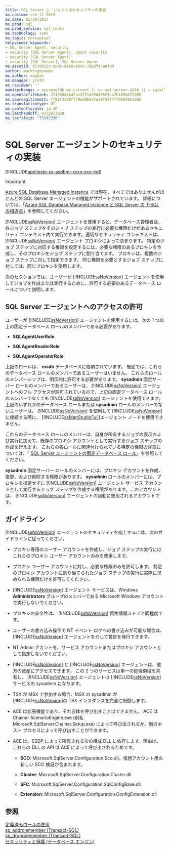 ```yaml
---
title: SQL Server エージェントのセキュリティの実装
ms.custom: seo-lt-2019
ms.date: 01/19/2017
ms.prod: sql
ms.prod_service: sql-tools
ms.technology: ssms
ms.topic: conceptual
helpviewer_keywords:
- SQL Server Agent, security
- security [SQL Server Agent], about security
- security [SQL Server Agent]
- security [SQL Server], SQL Server Agent
ms.assetid: d770d35c-c8de-4e00-9a85-7d03f45a0f0d
author: markingmyname
ms.author: maghan
ms.manager: jroth
ms.reviewer: ''
monikerRange: = azuresqldb-mi-current || >= sql-server-2016 || = sqlallproducts-allversions
ms.openlocfilehash: 2110e84464fae3f71495d40527ca7b189b072005
ms.sourcegitcommit: ff82f3260ff79ed860a7a58f54ff7f0594851e6b
ms.translationtype: HT
ms.contentlocale: ja-JP
ms.lasthandoff: 03/29/2020
ms.locfileid: "75242330"
---
```

# <a name="implement-sql-server-agent-security"></a>SQL Server エージェントのセキュリティの実装
[!INCLUDE[appliesto-ss-asdbmi-xxxx-xxx-md](../../includes/appliesto-ss-asdbmi-xxxx-xxx-md.md)]

> [!IMPORTANT]  
> [Azure SQL Database Managed Instance](https://docs.microsoft.com/azure/sql-database/sql-database-managed-instance) では現在、すべてではありませんがほとんどの SQL Server エージェントの機能がサポートされています。 詳細については、「[Azure SQL Database Managed Instance と SQL Server の T-SQL の相違点](https://docs.microsoft.com/azure/sql-database/sql-database-managed-instance-transact-sql-information#sql-server-agent)」を参照してください。

[!INCLUDE[ssNoVersion](../../includes/ssnoversion-md.md)] エージェントを使用すると、データベース管理者は、各ジョブ ステップをそのジョブ ステップの実行に必要な権限だけがあるセキュリティ コンテキスト内で実行できます。適切なセキュリティ コンテキストは、 [!INCLUDE[ssNoVersion](../../includes/ssnoversion-md.md)] エージェント プロキシによって決まります。 特定のジョブ ステップに対応する権限を設定するには、必要な権限のあるプロキシを作成し、そのプロキシをジョブ ステップに割り当てます。 プロキシは、複数のジョブ ステップに対して指定できます。 同じ権限を必要とするジョブ ステップに対しては、同じプロキシを使用します。  
  
次のセクションでは、ユーザーが [!INCLUDE[ssNoVersion](../../includes/ssnoversion-md.md)] エージェントを使用してジョブを作成または実行するために、許可する必要のあるデータベース ロールについて説明します。  
  
## <a name="granting-access-to-sql-server-agent"></a>SQL Server エージェントへのアクセスの許可  
ユーザーが [!INCLUDE[ssNoVersion](../../includes/ssnoversion-md.md)] エージェントを使用するには、次の 1 つ以上の固定データベース ロールのメンバーである必要があります。  
  
-   **SQLAgentUserRole**  
  
-   **SQLAgentReaderRole**  
  
-   **SQLAgentOperatorRole**  
  
上記のロールは、 **msdb** データベースに格納されています。 既定では、これらのデータベース ロールのメンバーであるユーザーはいません。 これらのロールのメンバーシップは、明示的に許可する必要があります。 **sysadmin** 固定サーバー ロールのメンバーであるユーザーは、 [!INCLUDE[ssNoVersion](../../includes/ssnoversion-md.md)] エージェントへのフル アクセスが許可されているので、上記の固定データベース ロールのメンバーでなくても [!INCLUDE[ssNoVersion](../../includes/ssnoversion-md.md)] エージェントを使用できます。 上記のいずれかのデータベース ロールまたは **sysadmin** ロールのメンバーでないユーザーは、 [!INCLUDE[ssNoVersion](../../includes/ssnoversion-md.md)] を使用して [!INCLUDE[ssNoVersion](../../includes/ssnoversion-md.md)] に接続する際に、 [!INCLUDE[ssManStudioFull](../../includes/ssmanstudiofull-md.md)]エージェント ノードを使用できません。  
  
これらのデータベース ロールのメンバーは、自身が所有するジョブの表示および実行に加えて、既存のプロキシ アカウントとして実行するジョブ ステップの作成を行えます。 これらの各ロールに関連付けられている特定の権限の詳細については、「 [SQL Server エージェントの固定データベース ロール](../../ssms/agent/sql-server-agent-fixed-database-roles.md)」を参照してください。  
  
**sysadmin** 固定サーバー ロールのメンバーには、プロキシ アカウントを作成、変更、および削除する権限があります。 **sysadmin** ロールのメンバーには、プロキシを指定せずに [!INCLUDE[ssNoVersion](../../includes/ssnoversion-md.md)] エージェント サービス アカウントとして実行するジョブ ステップを作成する権限があります。このアカウントは、 [!INCLUDE[ssNoVersion](../../includes/ssnoversion-md.md)] エージェントの起動に使用されるアカウントです。  
  
## <a name="guidelines"></a>ガイドライン  
[!INCLUDE[ssNoVersion](../../includes/ssnoversion-md.md)] エージェントのセキュリティを向上するには、次のガイドラインに従ってください。  
  
-   プロキシ専用のユーザー アカウントを作成し、ジョブ ステップの実行にはこれらのプロキシ ユーザー アカウントのみを使用します。  
  
-   プロキシ ユーザー アカウントに対し、必要な権限のみを許可します。 特定のプロキシ アカウントに割り当てられたジョブ ステップの実行に実際に求められる権限だけを許可してください。  
  
-   [!INCLUDE[ssNoVersion](../../includes/ssnoversion-md.md)] エージェント サービスは、Windows **Administrators** グループのメンバーである Microsoft Windows アカウントで実行しないでください。  
  
-   プロキシの安全性は、 [!INCLUDE[ssNoVersion](../../includes/ssnoversion-md.md)] 資格情報ストアと同程度です。  
  
-   ユーザーの書き込み操作で NT イベント ログへの書き込みが可能な場合は、 [!INCLUDE[ssNoVersion](../../includes/ssnoversion-md.md)] エージェントを介して警告を発行できます。  
  
-   NT Admin アカントを、サービス アカウントまたはプロキシ アカウントとして指定しないでください。  
  
-   [!INCLUDE[ssNoVersion](../../includes/ssnoversion-md.md)] と [!INCLUDE[ssNoVersion](../../includes/ssnoversion-md.md)] エージェントは、他方の資産にアクセスできます。 この 2 つのサービスは単一の処理領域を共有し、 [!INCLUDE[ssNoVersion](../../includes/ssnoversion-md.md)] エージェントは [!INCLUDE[ssNoVersion](../../includes/ssnoversion-md.md)] サービスの sysadmin になります。  
  
-   TSX が MSX で参加する場合、MSX の sysadmin が [!INCLUDE[ssNoVersion](../../includes/ssnoversion-md.md)]の TSX インスタンスを完全に制御します。  
  
-   ACE は拡張機能であり、それ自体を呼び出すことはできません。 ACE は Chainer ScenarioEngine.exe (別名 Microsoft.SqlServer.Chainer.Setup.exe) によって呼び出されるか、別のホスト プロセスによって呼び出すことができます。  
  
-   ACE は、SSDP によって所有される次の構成 DLL に依存します。理由は、これらの DLL の API は ACE によって呼び出されるためです。  
  
    -   **SCO**: Microsoft.SqlServer.Configuration.Sco.dll。仮想アカウント用の新しい SCO 検証が含まれます。  
  
    -   **Cluster**: Microsoft.SqlServer.Configuration.Cluster.dll  
  
    -   **SFC**: Microsoft.SqlServer.Configuration.SqlConfigBase.dll  
  
    -   **Extension**: Microsoft.SqlServer.Configuration.ConfigExtension.dll  
  
## <a name="see-also"></a>参照  
[定義済みロールの使用](../../reporting-services/security/role-definitions-predefined-roles.md)  
[sp_addrolemember (Transact-SQL)](https://msdn.microsoft.com/a583c087-bdb3-46d2-b9e5-3921b3e6d10b)  
[sp_droprolemember (Transact-SQL)](https://msdn.microsoft.com/c2f19ab1-e742-4d56-ba8e-8ffd40cf4925)  
[セキュリティと保護 (データベース エンジン)](https://msdn.microsoft.com/dfb39d16-722a-4734-94bb-98e61e014ee7)  
  
